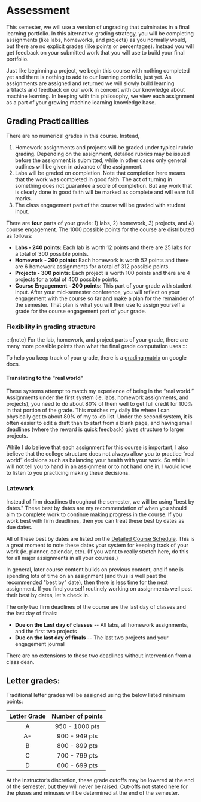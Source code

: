 # Assessment

This semester, we will use a version of ungrading that culminates in a final learning portfolio. In this alternative grading strategy, you will be completing assignments (like labs, homeworks, and projects) as you normally would, but there are no explicit grades (like points or percentages). Instead you will get feedback on your submitted work that you will use to build your final portfolio. 

Just like beginning a project, we begin this course with nothing completed yet and there is nothing to add to our learning portfolio, just yet. As assignments are assigned and returned we will slowly build learning artifacts and feedback on our work in concert with our knowledge about machine learning. In keeping with this philosophy, we view each assignment as a part of your growing machine learning knowledge base. 

## Grading Practicalities

There are no numerical grades in this course. Instead, 

1. Homework assignments and projects will be graded under typical rubric grading. Depending on the assignment, detailed rubrics may be issued before the assignment is submitted, while in other cases only general outlines will be given in advance of the assignment. 
2. Labs will be graded on completion. Note that completion here means that the work was completed in good faith. The act of turning in something does not guarantee a score of completion. But any work that is clearly done in good faith will be marked as complete and will earn full marks.
3. The class engagement part of the course will be graded with student input. 



There are **four** parts of your grade: 1) labs, 2) homework, 3) projects, and 4) course engagement. The 1000 possible points for the course are distributed as follows:   
- **Labs - 240 points:** Each lab is worth 12 points and there are 25 labs for a total of 300 possible points.    
- **Homework - 260 points:** Each homework is worth 52 points and there are 6 homework assignments for a total of 312 possible points.    
- **Projects - 300 points:** Each project is worth 100 points and there are 4 projects for a total of 400 possible points.    
- **Course Engagement - 200 points:** This part of your grade with student input. After your mid-semester conference, you will reflect on your engagement with the course so far and make a plan for the remainder of the semester. That plan is what you will then use to assign yourself a grade for the course engagement part of your grade.  

### Flexibility in grading structure  

:::{note}
For the lab, homework, and project parts of your grade, there are many more possible points than what the final grade computation uses
:::

To help you keep track of your grade, there is a [grading matrix](https://docs.google.com/spreadsheets/d/1pKNHlRZwmCvE7HHmYuDWvVBTiaQRO0vwkSJZ-9OxlQM/edit?usp=sharing) on google docs. 

#### Translating to the "real world"

These systems attempt to match my experience of being in the “real world.” Assignments under the first system (ie. labs, homework assignments, and projects), you need to do about 80% of them well to get full credit for 100% in that portion of the grade. This matches my daily life where I can physically get to about 80% of my to-do list. Under the second system, it is often easier to edit a draft than to start from a blank page, and having small deadlines (where the reward is quick feedback) gives structure to larger projects. 

While I do believe that each assignment for this course is important, I also believe that the college structure does not always allow you to practice “real world” decisions such as balancing your health with your work. So while I will not tell you to hand in an assignment or to not hand one in, I would love to listen to you practicing making these decisions. 


### Latework

Instead of firm deadlines throughout the semester, we will be using "best by dates." These best by dates are my recommendation of when you should aim to complete work to continue making progress in the course. If you work best with firm deadlines, then you can treat these best by dates as due dates. 

All of these best by dates are listed on the [Detailed Course Schedule](https://docs.google.com/document/d/12zppEXeUKFf764wLZJabBfvyTF5gR-3AjwREnvRz_BQ/edit?usp=sharing). This is a great moment to note these dates your system for keeping track of your work (ie. planner, calendar, etc). (If you want to really stretch here, do this for all major assignments in all your courses.) 

In general, later course content builds on previous content, and if one is spending lots of time on an assignment (and thus is well past the recommended "best by" date), then there is less time for the next assignment. If you find yourself routinely working on assignments well past their best by dates, let's check in. 

The only two firm deadlines of the course are the last day of classes and the last day of finals:    
 - **Due on the Last day of classes** -- All labs, all homework assignments, and the first two projects
 - **Due on the last day of finals** -- The last two projects and your engagement journal

There are no extensions to these two deadlines without intervention from a class dean. 

## Letter grades: 

Traditional letter grades will be assigned using the below listed minimum points:

| Letter Grade    | Number of points |
| :----:       |    :----:   |
| A     | 950 - 1000 pts |
| A-    | 900 - 949 pts  |
| B     | 800 - 899 pts  |
| C     | 700 - 799 pts  |
| D     | 600 - 699 pts  |


At the instructor’s discretion, these grade cutoffs may be lowered at the end of the semester, but they will never be raised. Cut-offs not stated here for the pluses and minuses will be determined at the end of the semester.